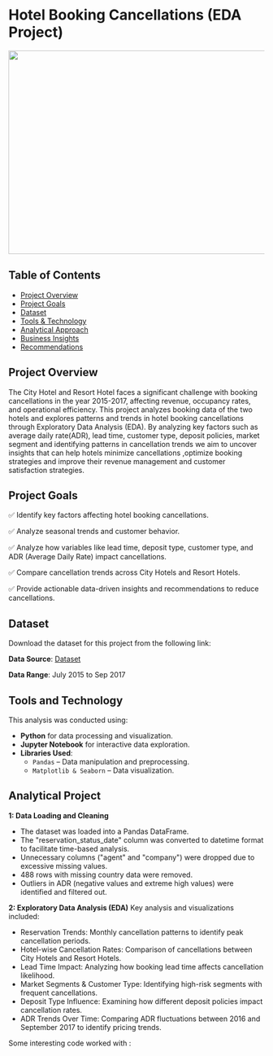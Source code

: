 # Hotel Booking Cancellations (EDA Project) 

<img align="center" width="700" height="400" src="https://github.com/user-attachments/assets/43f499a2-c0ba-4183-8abf-412f4a4ba415">

## Table of Contents
- [Project Overview](#project-overview)
- [Project Goals](#project-goals)
- [Dataset](#dataset)
- [Tools & Technology](#tools-and-technology)
- [Analytical Approach](#analytical-approach)
- [Business Insights](#business-insights)
- [Recommendations](#business-recommendations)

## Project Overview  
The City Hotel and Resort Hotel faces a significant challenge with booking cancellations in the year 2015-2017, affecting revenue, occupancy rates, and operational efficiency. This project analyzes booking data of the two hotels and explores patterns and trends in hotel booking cancellations through Exploratory Data Analysis (EDA). By analyzing key factors such as average daily rate(ADR), lead time, customer type, deposit policies, market segment and identifying patterns in cancellation trends we aim to uncover insights that can help hotels minimize cancellations ,optimize booking strategies and improve their revenue management and customer satisfaction strategies.  

## Project Goals
✅ Identify key factors affecting hotel booking cancellations.

✅ Analyze seasonal trends and customer behavior.

✅ Analyze how variables like lead time, deposit type, customer type, and ADR (Average Daily Rate) impact cancellations.

✅ Compare cancellation trends across City Hotels and Resort Hotels.

✅ Provide actionable data-driven insights and recommendations to reduce cancellations.

## Dataset
Download the dataset for this project from the following link:

**Data Source**: <a href ="https://github.com/PallaviSharma04/Hotel-Booking-Cancellations-Python-Data-Analysis-Project/blob/main/hotel_bookings.csv"> Dataset </a>

**Data Range**: July 2015 to Sep 2017

## Tools and Technology
This analysis was conducted using:

- **Python** for data processing and visualization.
- **Jupyter Notebook** for interactive data exploration.
- **Libraries Used**:
  - `Pandas` – Data manipulation and preprocessing.
  - `Matplotlib & Seaborn` – Data visualization.
 
## Analytical Project

**1: Data Loading and Cleaning**

- The dataset was loaded into a Pandas DataFrame.
- The "reservation_status_date" column was converted to datetime format to facilitate time-based analysis.
- Unnecessary columns ("agent" and "company") were dropped due to excessive missing values.
- 488 rows with missing country data were removed.
- Outliers in ADR (negative values and extreme high values) were identified and filtered out.

**2: Exploratory Data Analysis (EDA)**
Key analysis and visualizations included:

- Reservation Trends: Monthly cancellation patterns to identify peak cancellation periods.
- Hotel-wise Cancellation Rates: Comparison of cancellations between City Hotels and Resort Hotels.
- Lead Time Impact: Analyzing how booking lead time affects cancellation likelihood.
- Market Segments & Customer Type: Identifying high-risk segments with frequent cancellations.
- Deposit Type Influence: Examining how different deposit policies impact cancellation rates.
- ADR Trends Over Time: Comparing ADR fluctuations between 2016 and September 2017 to identify pricing trends.

Some interesting code worked with :




